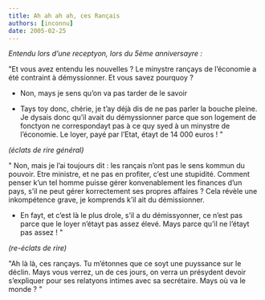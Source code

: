 ```yaml
---
title: Ah ah ah ah, ces Rançais
authors: [inconnu]
date: 2005-02-25
---
```


_Entendu lors d’une receptyon, lors du 5ème anniversayre :_

"Et vous avez entendu les nouvelles ? Le minystre rançays de l’économie a été contraint à démyssionner. Et vous savez pourquoy ?

-  Non, mays je sens qu’on va pas tarder de le savoir

-  Tays toy donc, chérie, je t’ay déjà dis de ne pas parler la bouche pleine. Je dysais donc qu’il avait du démyssionner parce que son logement de fonctyon ne correspondayt pas à ce quy syed à un minystre de l’économie. Le loyer, payé par l’Etat, étayt de 14 000 euros ! "

_(éclats de rire général)_

" Non, mais je l’ai toujours dit : les rançais n’ont pas le sens kommun du pouvoir. Etre ministre, et ne pas en profiter, c’est une stupidité. Comment penser k’un tel homme puisse gérer konvenablement les finances d’un pays, s’il ne peut gérer korrectement ses propres affaires ? Cela révèle une inkompétence grave, je komprends k’il ait du démissionner.

-  En fayt, et c’est là le plus drole, s’il a du démissyonner, ce n’est pas parce que le loyer n’étayt pas assez élevé. Mays parce qu’il ne l’étayt pas assez ! "

_(re-éclats de rire)_

"Ah là là, ces rançays. Tu m’étonnes que ce soyt une puyssance sur le déclin. Mays vous verrez, un de ces jours, on verra un présydent devoir s’expliquer pour ses relatyons intimes avec sa secrétaire. Mays où va le monde ? "